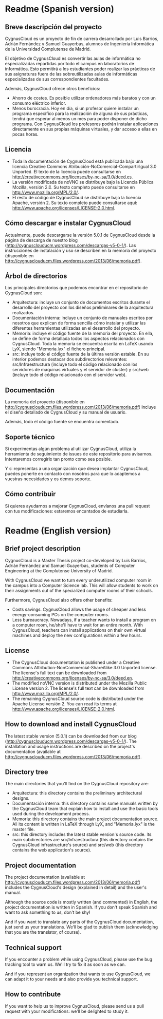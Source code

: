 Readme (Spanish version)
========================

Breve descripción del proyecto
------------------------------
CygnusCloud es un proyecto de fin de carrera desarrollado por Luis Barrios, Adrián Fernández y Samuel Guayerbas,
alumnos de Ingeniería Informática de la Universidad Complutense de Madrid.

El objetivo de CygnusCloud es convertir las aulas de informática no especializadas repartidas por todo el campus 
en laboratorios de informática. Esto permitirá a los estudiantes poder realizar las prácticas
de sus asignaturas fuera de las sobreutilizadas aulas de informáticas especializadas de sus correspondientes facultades.

Además, CygnusCloud ofrece otros beneficios:
* Ahorro de costes. Es posible utilizar ordenadores más baratos y con un consumo eléctrico inferior.
* Menos burocracia. Hoy en día, si un profesor quiere instalar un programa específico para la realización
  de alguna de sus prácticas, tendrá que esperar al menos un mes para poder disponer de dicho programa.
  Con CygnusCloud los profesores podrán instalar aplicaciones directamente en sus propias máquinas virtuales,
  y dar acceso a ellas en pocas horas.

Licencia
--------
* Toda la documentación de CygnusCloud está publicada bajo una licencia Creative Commons 
  Atribución-NoComercial-CompartirIgual 3.0 Unported. El texto de la licencia puede consultarse en
  http://creativecommons.org/licenses/by-nc-sa/3.0/deed.es.
* La versión modificada de noVNC se distribuye bajo la Licencia Pública Mozilla, versión 2.0. Su texto completo
  puede consultarse en http://www.mozilla.org/MPL/2.0/.
* El resto de código de CygnusCloud se distribuye bajo la licencia Apache, versión 2. Su texto completo
  puede consultarse aquí: http://www.apache.org/licenses/LICENSE-2.0.html.

Cómo descargar e instalar CygnusCloud
-------------------------------------
Actualmente, puede descargarse la versión 5.0.1 de CygnusCloud desde la página de descarga de nuestro blog 
(http://cygnusclouducm.wordpress.com/descargas-v5-0-1/).
Las instrucciones de instalación y uso
se describen en la memoria del proyecto (disponible en http://cygnusclouducm.files.wordpress.com/2013/06/memoria.pdf).

Árbol de directorios
--------------------
Los principales directorios que podemos encontrar en el repositorio de CygnusCloud son:

* Arquitectura: incluye un conjunto de documentos escritos durante el desarrollo del proyecto
 con los diseños preliminares de la arquitectura realizados.
* Documentación interna:  incluye un conjunto de manuales escritos por nosotros que explican de forma
      sencilla cómo instalar y utilizar las diferentes herramientas utilizadas en el desarrollo del proyecto.
* Memoria: incluye el código fuente de la memoria del proyecto. En ella, se define de forma 
  detallada todos los aspectos relacionados con CygnusCloud. Toda la memoria se encuentra escrita en LaTeX
  usando LyX, siendo "Memoria.lyx" el fichero principal. 
* src: incluye todo el código fuente de la última versión estable. En su interior podemos
  destacar dos subdirectorios relevantes: src/Infraestructura (incluye todo el código relacionado con los servidores de máquinas virtuales y 
	  el servidor de cluster) y src/web (incluye todo el código relacionado con el servidor web).

Documentación
-------------
La memoria del proyecto (disponible en http://cygnusclouducm.files.wordpress.com/2013/06/memoria.pdf) incluye
el diseño detallado de CygnusCloud y su manual de usuario.

Además, todo el código fuente se encuentra comentado.

Soporte técnico
---------------

Si experimentas algún problema al utilizar CygnusCloud, utiliza la herramienta de seguimiento de issues
de este repositorio para avisarnos. Intentaremos corregirlo tan pronto como sea posible.

Y si representas a una organización que desea implantar CygnusCloud, puedes ponerte en contacto con nosotros
para que lo adaptemos a vuestras necesidades y os demos soporte.

Cómo contribuir
---------------
Si quieres ayudarnos a mejorar CygnusCloud, envíanos una pull request con tus modificaciones: estaremos encantados
de estudiarla.

Readme (English version)
========================

Brief project description
-------------------------
CygnusCloud is a Master Thesis project co-developed by Luis Barrios, Adrián Fernández and Samuel Guayerbas,
students of Computer Engineering at the Complutense University of Madrid.

With CygnusCloud we want to turn every underutilized computer room in the campus into a Computer Science lab.
This will allow students to work on their assignments out of the specialized computer rooms of their schools.

Furthermore, CygnusCloud also offers other benefits:
* Costs savings. CygnusCloud allows the usage of cheaper and less energy-consuming PCs on the computer rooms.
* Less bureaucracy. Nowadays, if a teacher wants to install a program on a computer room, he/she'll have to wait 
  for an entire month. With CygnusCloud, teachers can install applications on their own virtual machines and
  deploy the new configurations within a few hours.

License
--------
* The CygnusCloud documentation is published under a Creative Commons 
  Attribution-NonCommercial-ShareAlike 3.0 Unported license. The license's full text can be downloaded from
  http://creativecommons.org/licenses/by-nc-sa/3.0/deed.en.
* The modified noVNC version is distributed under the Mozilla Public License version 2. The license's full
  text can be downloaded from http://www.mozilla.org/MPL/2.0/.
* The remaining CygnusCloud source code is distributed under the Apache License versión 2. You can read
  its terms at http://www.apache.org/licenses/LICENSE-2.0.html.

How to download and install CygnusCloud
---------------------------------------
The latest stable version (5.0.1) can be downloaded from our blog (http://cygnusclouducm.wordpress.com/descargas-v5-0-1/).
The installation and usage instructions are described on the project's documentation
(available at http://cygnusclouducm.files.wordpress.com/2013/06/memoria.pdf).

Directory tree
--------------
The main directories that you'll find on the CygnusCloud repository are:

* Arquitectura: this directory contains the preliminary architectural designs.
* Documentación interna:  this directory contains some manuals written by the CygnusCloud team that explain
  how to install and use the basic tools used during the development process. 
* Memoria: this directory contains the main project documentation source. All its content is written
  in LaTeX through LyX, and "Memoria.lyx" is the master file.
* src: this directory includes the latest stable version's source code. Its main subdirectories are 
  src/Infraestructura (this directory contains the CygnusCloud infrastructure's source) and src/web 
  (this directory contains the web application's source).

Project documentation
---------------------
The project documentation (available at http://cygnusclouducm.files.wordpress.com/2013/06/memoria.pdf) includes
the CygnusCloud's design (explained in detail) and the user's manual. 

Although the source code is mostly written (and commented) in English, the project documentation is written
in Spanish. If you don't speak Spanish and want to ask something to us, don't be shy!

And if you want to translate any parts of the CygnusCloud documentation, just send us your translations. We'll
be glad to publish them (acknowledging that you are the translator, of course).

Technical support
-----------------

If you encounter a problem while using CygnusCloud, please use the bug tracking tool to warn us. We'll try
to fix it as soon as we can.

And if you represent an organization that wants to use CygnusCloud, we can adapt it to your needs and also provide
you technical support.

How to contribute
-----------------
If you want to help us to improve CygnusCloud, please send us a pull request with your modifications: we'll be
delighted to study it.
